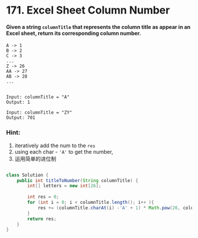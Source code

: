 # 171. Excel Sheet Column Number



#### Given a string `columnTitle` that represents the column title as appear in an Excel sheet, return its corresponding column number.

```
A -> 1
B -> 2
C -> 3
...
Z -> 26
AA -> 27
AB -> 28 
...


Input: columnTitle = "A"
Output: 1

Input: columnTitle = "ZY"
Output: 701
```
### Hint:
1. iteratively add the num to the `res`
2. using each char - `'A'` to get the number, 
3. 运用简单的进位制


```java

class Solution {
    public int titleToNumber(String columnTitle) {
        int[] letters = new int[26];
        
        int res = 0;
        for (int i = 0; i < columnTitle.length(); i++ ){
            res += (columnTitle.charAt(i) -'A' + 1) * Math.pow(26, columnTitle.length() - i - 1);
        }
        return res;
    }
}

```